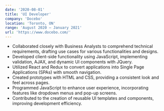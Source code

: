 ```yaml
---
date: '2020-08-01'
title: 'UI Developer'
company: 'Docebo'
location: 'Toronto, ON'
range: 'August 2020 – January 2021'
url: 'https://www.docebo.com/'
---
```


- Collaborated closely with Business Analysts to comprehend technical requirements, drafting use cases for various functionalities and designs.
- Developed client-side functionality using JavaScript, implementing validation, AJAX, and dynamic UI components with JQuery.
- Utilized React and Redux to convert applications into Single Page Applications (SPAs) with smooth navigation.
- Created prototypes with HTML and CSS, providing a consistent look and feel across pages.
- Programmed JavaScript to enhance user experience, incorporating features like dropdown menus and pop-up screens.
- Contributed to the creation of reusable UI templates and components, improving development efficiency.
